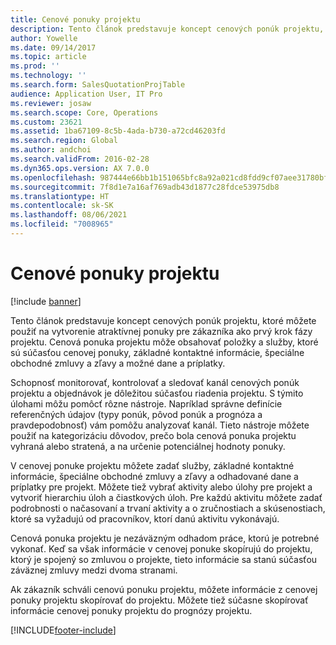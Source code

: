 ```yaml
---
title: Cenové ponuky projektu
description: Tento článok predstavuje koncept cenových ponúk projektu, ktoré môžete použiť na vytvorenie atraktívnej ponuky pre zákazníka ako prvý krok fázy projektu. Cenová ponuka projektu môže obsahovať položky a služby, ktoré sú súčasťou cenovej ponuky, základné kontaktné informácie, špeciálne obchodné zmluvy a zľavy a možné dane a príplatky.
author: Yowelle
ms.date: 09/14/2017
ms.topic: article
ms.prod: ''
ms.technology: ''
ms.search.form: SalesQuotationProjTable
audience: Application User, IT Pro
ms.reviewer: josaw
ms.search.scope: Core, Operations
ms.custom: 23621
ms.assetid: 1ba67109-8c5b-4ada-b730-a72cd46203fd
ms.search.region: Global
ms.author: andchoi
ms.search.validFrom: 2016-02-28
ms.dyn365.ops.version: AX 7.0.0
ms.openlocfilehash: 987444e66bb1b151065bfc8a92a021cd8fdd9cf07aee31780bf7607dc4de221c
ms.sourcegitcommit: 7f8d1e7a16af769adb43d1877c28fdce53975db8
ms.translationtype: HT
ms.contentlocale: sk-SK
ms.lasthandoff: 08/06/2021
ms.locfileid: "7008965"
---
```

# <a name="project-quotations"></a>Cenové ponuky projektu

[!include [banner](../includes/banner.md)]

Tento článok predstavuje koncept cenových ponúk projektu, ktoré môžete použiť na vytvorenie atraktívnej ponuky pre zákazníka ako prvý krok fázy projektu. Cenová ponuka projektu môže obsahovať položky a služby, ktoré sú súčasťou cenovej ponuky, základné kontaktné informácie, špeciálne obchodné zmluvy a zľavy a možné dane a príplatky. 

Schopnosť monitorovať, kontrolovať a sledovať kanál cenových ponúk projektu a objednávok je dôležitou súčasťou riadenia projektu. S týmito úlohami môžu pomôcť rôzne nástroje. Napríklad správne definície referenčných údajov (typy ponúk, pôvod ponúk a prognóza a pravdepodobnosť) vám pomôžu analyzovať kanál. Tieto nástroje môžete použiť na kategorizáciu dôvodov, prečo bola cenová ponuka projektu vyhraná alebo stratená, a na určenie potenciálnej hodnoty ponuky. 

V cenovej ponuke projektu môžete zadať služby, základné kontaktné informácie, špeciálne obchodné zmluvy a zľavy a odhadované dane a príplatky pre projekt. Môžete tiež vybrať aktivity alebo úlohy pre projekt a vytvoriť hierarchiu úloh a čiastkových úloh. Pre každú aktivitu môžete zadať podrobnosti o načasovaní a trvaní aktivity a o zručnostiach a skúsenostiach, ktoré sa vyžadujú od pracovníkov, ktorí danú aktivitu vykonávajú. 

Cenová ponuka projektu je nezáväzným odhadom práce, ktorú je potrebné vykonať. Keď sa však informácie v cenovej ponuke skopírujú do projektu, ktorý je spojený so zmluvou o projekte, tieto informácie sa stanú súčasťou záväznej zmluvy medzi dvoma stranami. 

Ak zákazník schváli cenovú ponuku projektu, môžete informácie z cenovej ponuky projektu skopírovať do projektu. Môžete tiež súčasne skopírovať informácie cenovej ponuky projektu do prognózy projektu.





[!INCLUDE[footer-include](../includes/footer-banner.md)]